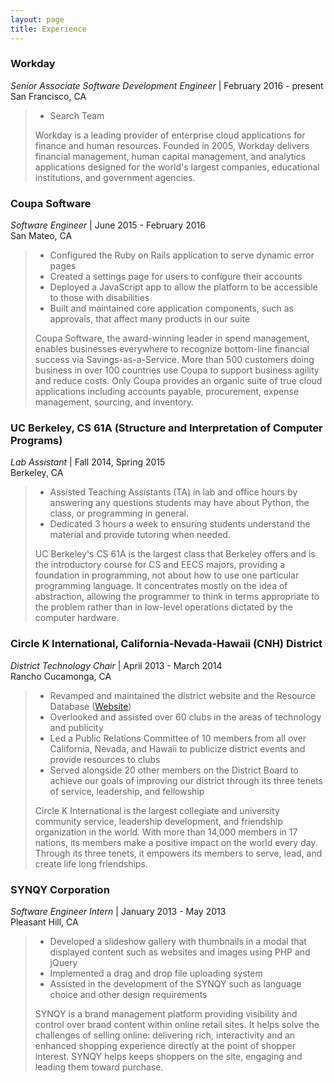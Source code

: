 ```yaml
---
layout: page
title: Experience
---
```


### Workday
*Senior Associate Software Development Engineer* | February 2016 - present<br />
San Francisco, CA<br />

> * Search Team
>
> Workday is a leading provider of enterprise cloud applications for finance and human resources. Founded in 2005, Workday delivers financial management, human capital management, and analytics applications designed for the world's largest companies, educational institutions, and government agencies.

### Coupa Software
*Software Engineer* | June 2015 - February 2016<br />
San Mateo, CA<br />

> * Configured the Ruby on Rails application to serve dynamic error pages
> * Created a settings page for users to configure their accounts
> * Deployed a JavaScript app to allow the platform to be accessible to those with disabilities
> * Built and maintained core application components, such as approvals, that affect many products in our suite
>
> Coupa Software, the award-winning leader in spend management, enables businesses everywhere to recognize bottom-line financial success via Savings-as-a-Service. More than 500 customers doing business in over 100 countries use Coupa to support business agility and reduce costs. Only Coupa provides an organic suite of true cloud applications including accounts payable, procurement, expense management, sourcing, and inventory.

### UC Berkeley, CS 61A (Structure and Interpretation of Computer Programs)
*Lab Assistant* | Fall 2014, Spring 2015<br />
Berkeley, CA<br />

> * Assisted Teaching Assistants (TA) in lab and office hours by answering any questions students may have about Python, the class, or programming in general. 
> * Dedicated 3 hours a week to ensuring students understand the material and provide tutoring when needed.
>
> UC Berkeley's CS 61A is the largest class that Berkeley offers and is the introductory course for CS and EECS majors, providing a foundation in programming, not about how to use one particular programming language. It concentrates mostly on the idea of abstraction, allowing the programmer to think in terms appropriate to the problem rather than in low-level operations dictated by the computer hardware.

### Circle K International, California-Nevada-Hawaii (CNH) District
*District Technology Chair* | April 2013 - March 2014<br />
Rancho Cucamonga, CA<br />

> * Revamped and maintained the district website and the Resource Database ([Website](www.cnhcirclek.org))
> * Overlooked and assisted over 60 clubs in the areas of technology and publicity
> * Led a Public Relations Committee of 10 members from all over California, Nevada, and Hawaii to publicize district events and provide resources to clubs
> * Served alongside 20 other members on the District Board to achieve our goals of improving our district through its three tenets of service, leadership, and fellowship
>
> Circle K International is the largest collegiate and university community service, leadership development, and friendship organization in the world. With more than 14,000 members in 17 nations, its members make a positive impact on the world every day. Through its three tenets, it empowers its members to serve, lead, and create life long friendships.

### SYNQY Corporation
*Software Engineer Intern* | January 2013 - May 2013<br />
Pleasant Hill, CA<br />

> * Developed a slideshow gallery with thumbnails in a modal that displayed content such as websites and images using PHP and jQuery
> * Implemented a drag and drop file uploading system
> * Assisted in the development of the SYNQY such as language choice and other design requirements
>
> SYNQY is a brand management platform providing visibility and control over brand content within online retail sites. It helps solve the challenges of selling online: delivering rich, interactivity and an enhanced shopping experience directly at the point of shopper interest. SYNQY helps keeps shoppers on the site, engaging and leading them toward purchase.

